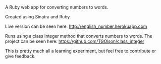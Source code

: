 A Ruby web app for converting numbers to words.

Created using Sinatra and Ruby.

Live version can be seen here: http://english_number.herokuapp.com

Runs using a class Integer method that converts numbers to words. The project can be seen here: https://github.com/TGOlson/class_integer

This is pretty much all a learning experiment, but feel free to contribute or give feedback.